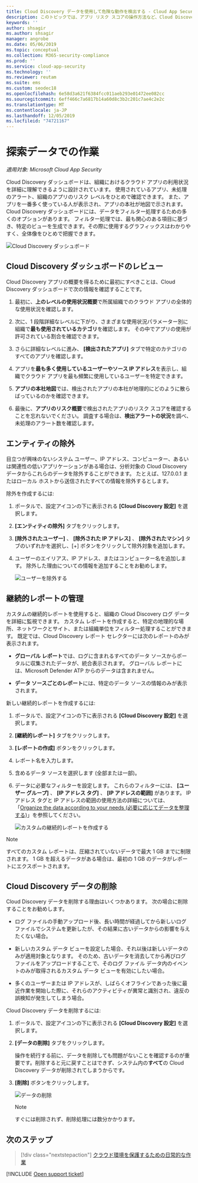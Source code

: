 ```yaml
---
title: Cloud Discovery データを使用して危険な動作を検出する - Cloud App Security | Microsoft Docs
description: このトピックでは、アプリ リスク スコアの操作方法など、Cloud Discovery データの操作方法について説明します。
keywords: ''
author: shsagir
ms.author: shsagir
manager: angrobe
ms.date: 05/06/2019
ms.topic: conceptual
ms.collection: M365-security-compliance
ms.prod: ''
ms.service: cloud-app-security
ms.technology: ''
ms.reviewer: reutam
ms.suite: ems
ms.custom: seodec18
ms.openlocfilehash: 6e58d3a621f6384fcc011aeb293e01472ee082cc
ms.sourcegitcommit: 6eff466c7a6817b14a60d8c3b2c201c7ae4c2e2c
ms.translationtype: MT
ms.contentlocale: ja-JP
ms.lasthandoff: 12/05/2019
ms.locfileid: "74721167"
---
```

# <a name="working-with-discovery-data"></a>探索データでの作業

*適用対象: Microsoft Cloud App Security*

Cloud Discovery ダッシュボードは、組織におけるクラウド アプリの利用状況を詳細に理解できるように設計されています。 使用されているアプリ、未処理のアラート、組織のアプリのリスク レベルをひとめで確認できます。 また、アプリを一番多く使っている人が表示され、アプリの本社が地図で示されます。 Cloud Discovery ダッシュボードには、データをフィルター処理するための多くのオプションがあります。 フィルター処理では、最も関心のある項目に基づき、特定のビューを生成できます。その際に使用するグラフィックスはわかりやすく、全体像をひとめで把握できます。

![Cloud Discovery ダッシュボード](media/cloud-discovery-dashboard.png)

## <a name="review-the-cloud-discovery-dashboard"></a>Cloud Discovery ダッシュボードのレビュー

Cloud Discovery アプリの概要を得るために最初にすべきことは、Cloud Discovery ダッシュボードで次の情報を確認することです。

1. 最初に、**上のレベルの使用状況概要**で所属組織でのクラウド アプリの全体的な使用状況を確認します。

2. 次に、1 段階詳細なレベルに下がり、さまざまな使用状況パラメーター別に組織で**最も使用されているカテゴリ**を確認します。 その中でアプリの使用が許可されている割合を確認できます。

3. さらに詳細なレベルに進み、 **[検出されたアプリ]** タブで特定のカテゴリのすべてのアプリを確認します。

4. アプリを**最も多く使用しているユーザーやソース IP アドレス**を表示し、組織でクラウド アプリを最も頻繁に使用しているユーザーを特定できます。
5. **アプリの本社地図**では、検出されたアプリの本社が地理的にどのように散らばっているのかを確認できます。

6. 最後に、**アプリのリスク概要**で検出されたアプリのリスク スコアを確認することを忘れないでください。 調査する場合は、**検出アラートの状況**を調べ、未処理のアラート数を確認します。

## <a name="exclude-entities"></a>エンティティの除外

目立つが興味のないシステム ユーザー、IP アドレス、コンピューター、あるいは関連性の低いアプリケーションがある場合は、分析対象の Cloud Discovery データからこれらのデータを除外することができます。 たとえば、127.0.0.1 またはローカル ホストから送信されたすべての情報を除外するとします。

除外を作成するには:

1. ポータルで、設定アイコンの下に表示される **[Cloud Discovery 設定]** を選択します。
2. **[エンティティの除外]** タブをクリックします。
3. **[除外されたユーザー]** 、 **[除外された IP アドレス]** 、 **[除外されたマシン]** タブのいずれかを選択し、[+] ボタンをクリックして除外対象を追加します。
4. ユーザーのエイリアス、IP アドレス、またはコンピューター名を追加します。 除外した理由についての情報を追加することをお勧めします。

    ![ユーザーを除外する](media/exclude-user.png "ユーザーを除外する")

## <a name="manage-continuous-reports"></a>継続的レポートの管理

カスタムの継続的レポートを使用すると、組織の Cloud Discovery ログ データを詳細に監視できます。 カスタム レポートを作成すると、特定の地理的な場所、ネットワークとサイト、または組織単位をフィルター処理することができます。 既定では、Cloud Discovery レポート セレクターには次のレポートのみが表示されます。

- **グローバル レポート**では、ログに含まれるすべてのデータ ソースからポータルに収集されたデータが、統合表示されます。  グローバル レポートには、Microsoft Defender ATP からのデータは含まれません。

- **データ ソースごとのレポート**には、特定のデータ ソースの情報のみが表示されます。

新しい継続的レポートを作成するには:

1. ポータルで、設定アイコンの下に表示される **[Cloud Discovery 設定]** を選択します。

2. **[継続的レポート]** タブをクリックします。

3. **[レポートの作成]** ボタンをクリックします。

4. レポート名を入力します。

5. 含めるデータ ソースを選択します (全部または一部)。

6. データに必要なフィルターを設定します。 これらのフィルターには、 **[ユーザー グループ]** 、 **[IP アドレス タグ]** 、 **[IP アドレスの範囲]** があります。 IP アドレス タグと IP アドレスの範囲の使用方法の詳細については、「[Organize the data according to your needs (必要に応じてデータを整理する)](ip-tags.md)」を参照してください。

    ![カスタムの継続的レポートを作成する](media/create-custom-continuous-report.png)

> [!NOTE]
> すべてのカスタム レポートは、圧縮されていないデータで最大 1 GB までに制限されます。 1 GB を超えるデータがある場合は、最初の 1 GB のデータがレポートにエクスポートされます。

## <a name="deleting-cloud-discovery-data"></a>Cloud Discovery データの削除

Cloud Discovery データを削除する理由はいくつかあります。 次の場合に削除することをお勧めします。

- ログ ファイルの手動アップロード後、長い時間が経過してから新しいログ ファイルでシステムを更新したが、その結果に古いデータからの影響を与えたくない場合。

- 新しいカスタム データ ビューを設定した場合、それ以後は新しいデータのみが適用対象となります。 そのため、古いデータを消去してから再びログ ファイルをアップロードすることで、そのログ ファイル データ内のイベントのみが取得されるカスタム データ ビューを有効にしたい場合。

- 多くのユーザーまたは IP アドレスが、しばらくオフラインであった後に最近作業を開始した際に、それらのアクティビティが異常と識別され、違反の誤検知が発生してしまう場合。

Cloud Discovery データを削除するには:

1. ポータルで、設定アイコンの下に表示される **[Cloud Discovery 設定]** を選択します。

2. **[データの削除]** タブをクリックします。

    操作を続行する前に、データを削除しても問題がないことを確認するのが重要です。削除すると元に戻すことはできず、システム内の**すべて**の Cloud Discovery データが削除されてしまうからです。

3. **[削除]** ボタンをクリックします。

    ![データの削除](media/delete-data.png "データを削除する")

    > [!NOTE]
    >  すぐには削除されず、削除処理には数分かかります。

## <a name="next-steps"></a>次のステップ

> [!div class="nextstepaction"]
> [クラウド環境を保護するための日常的な作業](daily-activities-to-protect-your-cloud-environment.md)

[!INCLUDE [Open support ticket](includes/support.md)]
